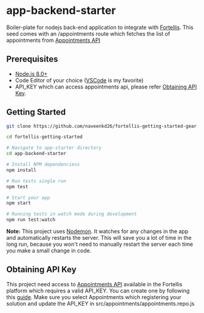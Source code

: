 app-backend-starter
=======================

Boiler-plate for nodejs back-end application to integrate with [Fortellis](https://developer.fortellis.io/).
This seed comes with an /appointments route which fetches the list of appointments from [Appointments API](https://developer.fortellis.io/api-reference/vehicle-service/appointment-api) 

Prerequisites
-------------
- [Node.js 8.0+](http://nodejs.org)
- Code Editor of your choice ([VSCode](https://code.visualstudio.com/) is my favorite)
- API_KEY which can access appointments api, please refer [Obtaining API Key](#obtaining-api-key).

Getting Started
---------------

```bash
git clone https://github.com/naveenkd26/fortellis-getting-started-gear.git fortellis-getting-started

cd fortellis-getting-started

# Navigate to app-starter directory
cd app-backend-starter

# Install NPM dependenciess
npm install

# Run tests single run
npm test

# Start your app
npm start

# Running tests in watch mode during development
npm run test:watch
```

**Note:** This project uses [Nodemon](https://github.com/remy/nodemon).
It watches for any changes in the app and automatically restarts the server. This will save you a lot of time in the long run, because you won't need to manually restart the server each time you make a small change in code.

Obtaining API Key
------------------
This project need access to [Appointments API](https://developer.fortellis.io/api-reference/vehicle-service/appointment-api) available in the Fortellis platform which requires a valid API_KEY. You can create one by following this [guide](https://community.fortellis.io/community/blog/how-can-i-try-out-api). Make sure you select Appointments which registering your solution and update the API_KEY in src/appointments/appointments.repo.js